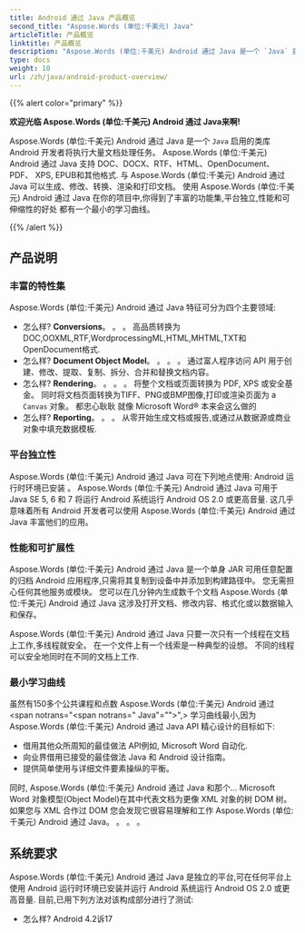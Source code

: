 ```yaml
---
title: Android 通过 Java 产品概览
second_title: "Aspose.Words (单位:千美元) Java"
articleTitle: 产品概览
linktitle: 产品概览
description: "Aspose.Words (单位:千美元) Android 通过 Java 是一个 `Java` 启用的类库 Android 开发者将执行大量文档处理任务。"
type: docs
weight: 10
url: /zh/java/android-product-overview/
---
```


{{% alert color="primary" %}}

**欢迎光临 Aspose.Words (单位:千美元) Android 通过 Java来啊!**

Aspose.Words (单位:千美元) Android 通过 Java 是一个 `Java` 启用的类库 Android 开发者将执行大量文档处理任务。 Aspose.Words (单位:千美元) Android 通过 Java 支持 DOC、DOCX、RTF、HTML、OpenDocument、PDF、 XPS, EPUB和其他格式. 与 Aspose.Words (单位:千美元) Android 通过 Java 可以生成、修改、转换、渲染和打印文档。 使用 Aspose.Words (单位:千美元) Android 通过 Java 在你的项目中,你得到了丰富的功能集,平台独立,性能和可伸缩性的好处 都有一个最小的学习曲线。

{{% /alert %}}

## 产品说明

### 丰富的特性集

Aspose.Words (单位:千美元) Android 通过 Java 特征可分为四个主要领域:

- 怎么样? **Conversions**。 。 。 高品质转换为DOC,OOXML,RTF,WordprocessingML,HTML,MHTML,TXT和OpenDocument格式.
- 怎么样? **Document Object Model**。 。 。 。 通过富人程序访问 API 用于创建、修改、提取、复制、拆分、合并和替换文档内容。
- 怎么样? **Rendering**。 。 。 。 将整个文档或页面转换为 PDF, XPS 或安全基金。 同时将文档页面转换为TIFF、PNG或BMP图像,打印或渲染页面为 a `Canvas` 对象。 都忠心耿耿 就像 Microsoft Word® 本来会这么做的
- 怎么样? **Reporting**。 。 。 从零开始生成文档或报告,或通过从数据源或商业对象中填充数据模板.

### 平台独立性

Aspose.Words (单位:千美元) Android 通过 Java 可在下列地点使用: Android 运行时环境已安装 。 Aspose.Words (单位:千美元) Android 通过 Java 可用于 Java SE 5, 6 和 7 将运行 Android 系统运行 Android OS 2.0 或更高音量. 这几乎意味着所有 Android 开发者可以使用 Aspose.Words (单位:千美元) Android 通过 Java 丰富他们的应用。

### 性能和可扩展性

Aspose.Words (单位:千美元) Android 通过 Java 是一个单身 JAR 可用任意配置的归档 Android 应用程序,只需将其复制到设备中并添加到构建路径中。 您无需担心任何其他服务或模块。 您可以在几分钟内生成数千个文档 Aspose.Words (单位:千美元) Android 通过 Java 这涉及打开文档、修改内容、格式化或以数据输入和保存。

Aspose.Words (单位:千美元) Android 通过 Java 只要一次只有一个线程在文档上工作,多线程就安全。 在一个文件上有一个线索是一种典型的设想。 不同的线程可以安全地同时在不同的文档上工作.

### 最小学习曲线

虽然有150多个公共课程和点数 Aspose.Words (单位:千美元) Android 通过 <span notrans="<span notrans=" Java"=""></span>",> 学习曲线最小,因为 Aspose.Words (单位:千美元) Android 通过 Java API 精心设计的目标如下:

- 借用其他众所周知的最佳做法 API例如, Microsoft Word 自动化.
- 向业界借用已接受的最佳做法 Java 和 Android 设计指南。
- 提供简单使用与详细文件要素操纵的平衡。

同时, Aspose.Words (单位:千美元) Android 通过 Java 和那个... Microsoft Word 对象模型(Object Model)在其中代表文档为更像 XML 对象的树 DOM 树。 如果您与 XML 合作过 DOM 您会发现它很容易理解和工作 Aspose.Words (单位:千美元) Android 通过 Java。 。 。 。

## 系统要求

Aspose.Words (单位:千美元) Android 通过 Java 是独立的平台,可在任何平台上使用 Android 运行时环境已安装并运行 Android 系统运行 Android OS 2.0 或更高音量. 目前,已用下列方法对该构成部分进行了测试:

- 怎么样? Android 4.2诉17

